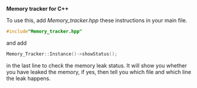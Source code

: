 **Memory tracker for C++**

To use this, add *Memory_tracker.hpp* these instructions in your main file.  

``` c++
#include"Memory_tracker.hpp"
```
and add  

``` c++
Memory_Tracker::Instance()->showStatus();
```
in the last line to check the memory leak status. It will show you whether you have leaked the memory, if yes, then tell you which file and which line the leak happens.

 

